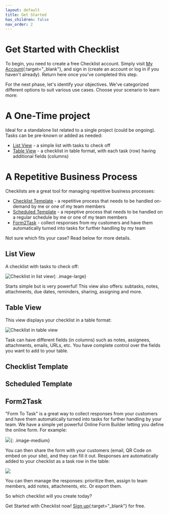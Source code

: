 ```yaml
---
layout: default
title: Get Started
has_children: false
nav_order: 2
---
```


# Get Started with Checklist


To begin, you need to create a free Checklist account. Simply visit [My Account](https://checklist.com/account){:target="_blank"}, and sign in (create an account or log in if you haven't already). Return here once you've completed this step.

For the next phase, let's identify your objectives. We've categorized different options to suit various use cases. Choose your scenario to learn more:
# A One-Time project
Ideal for a standalone list related to a single project (could be ongoing). Tasks can be pre-known or added as needed:

- [List View](#list-view) - a simple list with tasks to check off
- [Table View](#table-view) - a checklist in table format, with each task (row) having additional fields (columns)

# A Repetitive Business Process
Checklists are a great tool for managing repetitive business processes:

- [Checklist Template](#checklist-template) - a repetitive process that needs to be handled on-demand by me or one of my team members
- [Scheduled Template](#scheduled-template) - a repeptive process that needs to be handled on a regular schedule by me or one of my team members
- [Form2Task](#form2task) - collect responses from my customers and have them automatically turned into tasks for further handling by my team

Not sure which fits your case? Read below for more details.

## List View

A checklist with tasks to check off:

![Checklist in list view](/assets/images/start/start-checklist-view.png){: .image-large}

Starts simple but is very powerful! This view also offers: subtasks, notes, attachments, due dates, reminders, sharing, assigning and more.

## Table View

This view displays your checklist in a table format:

![Checklist in table view](/assets/images/start/start-table-view.png)

Task can have different fields (in columns) such as notes, assignees, attachments, emails, URLs, etc. You have complete control over the fields you want to add to your table.

## Checklist Template

## Scheduled Template

## Form2Task

"Form To Task" is a great way to collect responses from your customers and have them automatically turned into tasks for further handling by your team. We have a simple yet powerful Online Form Builder letting you define the online form. For example:

![](/assets/images/start/form-2-task-form.png){: .image-medium}

You can then share the form with your customers (email, QR Code on embed on your site), and they can fill it out.  Responses are automatically added to your checklist as a task row in the table:

![](/assets/images/start/form-2-task-table.png)

You can then manage the responses: prioritize then, assign to team members, add notes, attachments, etc. Or export them.

So which checklist will you create today? 

Get Started with Checklist now! [Sign up](https://checklist.com/account){:target="_blank"} for free.